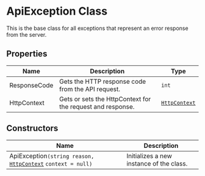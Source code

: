 
# ApiException Class

This is the base class for all exceptions that represent an error response from the server.

## Properties

| Name | Description | Type |
|  --- | --- | --- |
| ResponseCode | Gets the HTTP response code from the API request. | `int` |
| HttpContext | Gets or sets the HttpContext for the request and response. | [`HttpContext`](http-context.md) |

## Constructors

| Name | Description |
|  --- | --- |
| ApiException`(string reason,` [`HttpContext`](http-context.md) `context = null)` | Initializes a new instance of the <see cref="ApiException"/> class. |


